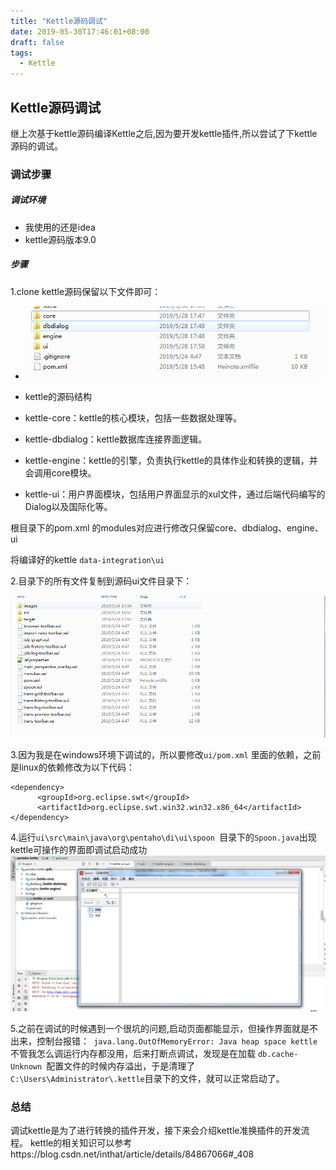 ```yaml
---
title: "Kettle源码调试"
date: 2019-05-30T17:46:01+08:00
draft: false
tags: 
  - Kettle
---
```

## Kettle源码调试
继上次基于kettle源码编译Kettle之后,因为要开发kettle插件,所以尝试了下kettle源码的调试。

### 调试步骤
##### 调试环境
- 我使用的还是idea
- kettle源码版本9.0
##### 步骤
1.clone kettle源码保留以下文件即可：

- ![1546075627948](https://raw.githubusercontent.com/zy528/blog/hugo/static/images/kettle_debug/1.png)

- kettle的源码结构
- kettle-core：kettle的核心模块，包括一些数据处理等。
- kettle-dbdialog：kettle数据库连接界面逻辑。
- kettle-engine：kettle的引擎，负责执行kettle的具体作业和转换的逻辑，并会调用core模块。
- kettle-ui：用户界面模块，包括用户界面显示的xul文件，通过后端代码编写的Dialog以及国际化等。

根目录下的pom.xml 的modules对应进行修改只保留core、dbdialog、engine、ui

将编译好的kettle ```data-integration\ui```

2.目录下的所有文件复制到源码ui文件目录下：

![1546075627948](https://raw.githubusercontent.com/zy528/blog/hugo/static/images/kettle_debug/2.png)

3.因为我是在windows环境下调试的，所以要修改```ui/pom.xml```
里面的依赖，之前是linux的依赖修改为以下代码：

```
<dependency>
      <groupId>org.eclipse.swt</groupId>
      <artifactId>org.eclipse.swt.win32.win32.x86_64</artifactId>
</dependency>
```

4.运行```ui\src\main\java\org\pentaho\di\ui\spoon ```目录下的```Spoon.java```出现kettle可操作的界面即调试启动成功
![1546075627948](https://raw.githubusercontent.com/zy528/blog/hugo/static/images/kettle_debug/3.png)

5.之前在调试的时候遇到一个很坑的问题,启动页面都能显示，但操作界面就是不出来，控制台报错：```
java.lang.OutOfMemoryError: Java heap space kettle```
不管我怎么调运行内存都没用，后来打断点调试，发现是在加载
```db.cache-Unknown ```配置文件的时候内存溢出，于是清理了```C:\Users\Administrator\.kettle```目录下的文件，就可以正常启动了。

### 总结
调试kettle是为了进行转换的插件开发，接下来会介绍kettle准换插件的开发流程。
kettle的相关知识可以参考https://blog.csdn.net/inthat/article/details/84867066#_408



